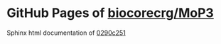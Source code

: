 GitHub Pages of [biocorecrg/MoP3](https://github.com/biocorecrg/MoP3.git)
===
Sphinx html documentation of [0290c251](https://github.com/biocorecrg/MoP3/tree/0290c2512c2d22953a395735bc388fccd6f903fc)

